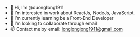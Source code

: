 - 👋 Hi, I’m @duonglong1911
- 👀 I’m interested in work about ReactJs, NodeJs, JavaScript.
- 🌱 I’m currently learning be a Front-End Developer
- 💞️ I’m looking to collaborate through email
- 📫 Contact me by email: longlonglong1911@gmail.com 

<!---
duonglong1911/duonglong1911 is a ✨ special ✨ repository because its `README.md` (this file) appears on your GitHub profile.
You can click the Preview link to take a look at your changes.
--->
